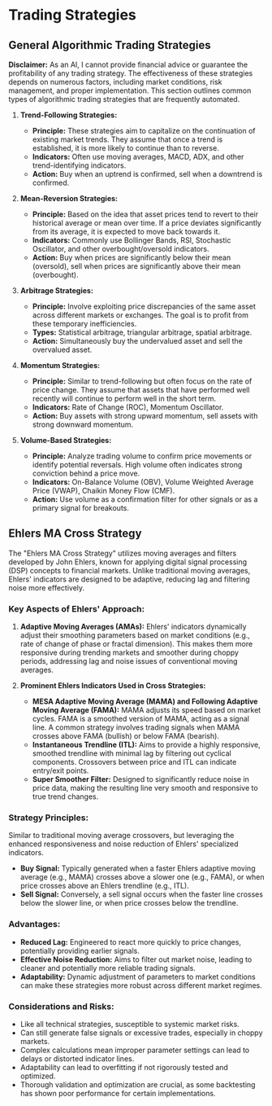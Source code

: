 # Trading Strategies

## General Algorithmic Trading Strategies

**Disclaimer:** As an AI, I cannot provide financial advice or guarantee the profitability of any trading strategy. The effectiveness of these strategies depends on numerous factors, including market conditions, risk management, and proper implementation. This section outlines common types of algorithmic trading strategies that are frequently automated.

1.  **Trend-Following Strategies:**
    *   **Principle:** These strategies aim to capitalize on the continuation of existing market trends. They assume that once a trend is established, it is more likely to continue than to reverse.
    *   **Indicators:** Often use moving averages, MACD, ADX, and other trend-identifying indicators.
    *   **Action:** Buy when an uptrend is confirmed, sell when a downtrend is confirmed.

2.  **Mean-Reversion Strategies:**
    *   **Principle:** Based on the idea that asset prices tend to revert to their historical average or mean over time. If a price deviates significantly from its average, it is expected to move back towards it.
    *   **Indicators:** Commonly use Bollinger Bands, RSI, Stochastic Oscillator, and other overbought/oversold indicators.
    *   **Action:** Buy when prices are significantly below their mean (oversold), sell when prices are significantly above their mean (overbought).

3.  **Arbitrage Strategies:**
    *   **Principle:** Involve exploiting price discrepancies of the same asset across different markets or exchanges. The goal is to profit from these temporary inefficiencies.
    *   **Types:** Statistical arbitrage, triangular arbitrage, spatial arbitrage.
    *   **Action:** Simultaneously buy the undervalued asset and sell the overvalued asset.

4.  **Momentum Strategies:**
    *   **Principle:** Similar to trend-following but often focus on the rate of price change. They assume that assets that have performed well recently will continue to perform well in the short term.
    *   **Indicators:** Rate of Change (ROC), Momentum Oscillator.
    *   **Action:** Buy assets with strong upward momentum, sell assets with strong downward momentum.

5.  **Volume-Based Strategies:**
    *   **Principle:** Analyze trading volume to confirm price movements or identify potential reversals. High volume often indicates strong conviction behind a price move.
    *   **Indicators:** On-Balance Volume (OBV), Volume Weighted Average Price (VWAP), Chaikin Money Flow (CMF).
    *   **Action:** Use volume as a confirmation filter for other signals or as a primary signal for breakouts.

## Ehlers MA Cross Strategy

The "Ehlers MA Cross Strategy" utilizes moving averages and filters developed by John Ehlers, known for applying digital signal processing (DSP) concepts to financial markets. Unlike traditional moving averages, Ehlers' indicators are designed to be adaptive, reducing lag and filtering noise more effectively.

### Key Aspects of Ehlers' Approach:

1.  **Adaptive Moving Averages (AMAs):** Ehlers' indicators dynamically adjust their smoothing parameters based on market conditions (e.g., rate of change of phase or fractal dimension). This makes them more responsive during trending markets and smoother during choppy periods, addressing lag and noise issues of conventional moving averages.

2.  **Prominent Ehlers Indicators Used in Cross Strategies:**
    *   **MESA Adaptive Moving Average (MAMA) and Following Adaptive Moving Average (FAMA):** MAMA adjusts its speed based on market cycles. FAMA is a smoothed version of MAMA, acting as a signal line. A common strategy involves trading signals when MAMA crosses above FAMA (bullish) or below FAMA (bearish).
    *   **Instantaneous Trendline (ITL):** Aims to provide a highly responsive, smoothed trendline with minimal lag by filtering out cyclical components. Crossovers between price and ITL can indicate entry/exit points.
    *   **Super Smoother Filter:** Designed to significantly reduce noise in price data, making the resulting line very smooth and responsive to true trend changes.

### Strategy Principles:

Similar to traditional moving average crossovers, but leveraging the enhanced responsiveness and noise reduction of Ehlers' specialized indicators.

*   **Buy Signal:** Typically generated when a faster Ehlers adaptive moving average (e.g., MAMA) crosses above a slower one (e.g., FAMA), or when price crosses above an Ehlers trendline (e.g., ITL).
*   **Sell Signal:** Conversely, a sell signal occurs when the faster line crosses below the slower line, or when price crosses below the trendline.

### Advantages:

*   **Reduced Lag:** Engineered to react more quickly to price changes, potentially providing earlier signals.
*   **Effective Noise Reduction:** Aims to filter out market noise, leading to cleaner and potentially more reliable trading signals.
*   **Adaptability:** Dynamic adjustment of parameters to market conditions can make these strategies more robust across different market regimes.

### Considerations and Risks:

*   Like all technical strategies, susceptible to systemic market risks.
*   Can still generate false signals or excessive trades, especially in choppy markets.
*   Complex calculations mean improper parameter settings can lead to delays or distorted indicator lines.
*   Adaptability can lead to overfitting if not rigorously tested and optimized.
*   Thorough validation and optimization are crucial, as some backtesting has shown poor performance for certain implementations.